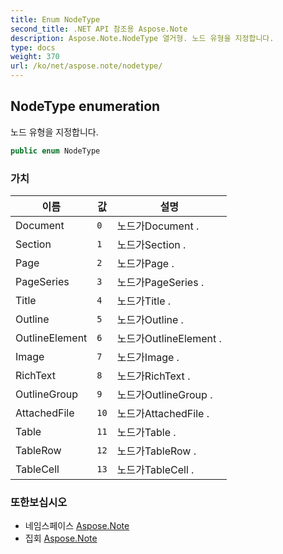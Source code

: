 ```yaml
---
title: Enum NodeType
second_title: .NET API 참조용 Aspose.Note
description: Aspose.Note.NodeType 열거형. 노드 유형을 지정합니다.
type: docs
weight: 370
url: /ko/net/aspose.note/nodetype/
---
```

## NodeType enumeration

노드 유형을 지정합니다.

```csharp
public enum NodeType
```

### 가치

| 이름 | 값 | 설명 |
| --- | --- | --- |
| Document | `0` | 노드가Document . |
| Section | `1` | 노드가Section . |
| Page | `2` | 노드가Page . |
| PageSeries | `3` | 노드가PageSeries . |
| Title | `4` | 노드가Title . |
| Outline | `5` | 노드가Outline . |
| OutlineElement | `6` | 노드가OutlineElement . |
| Image | `7` | 노드가Image . |
| RichText | `8` | 노드가RichText . |
| OutlineGroup | `9` | 노드가OutlineGroup . |
| AttachedFile | `10` | 노드가AttachedFile . |
| Table | `11` | 노드가Table . |
| TableRow | `12` | 노드가TableRow . |
| TableCell | `13` | 노드가TableCell . |

### 또한보십시오

* 네임스페이스 [Aspose.Note](../../aspose.note/)
* 집회 [Aspose.Note](../../)


